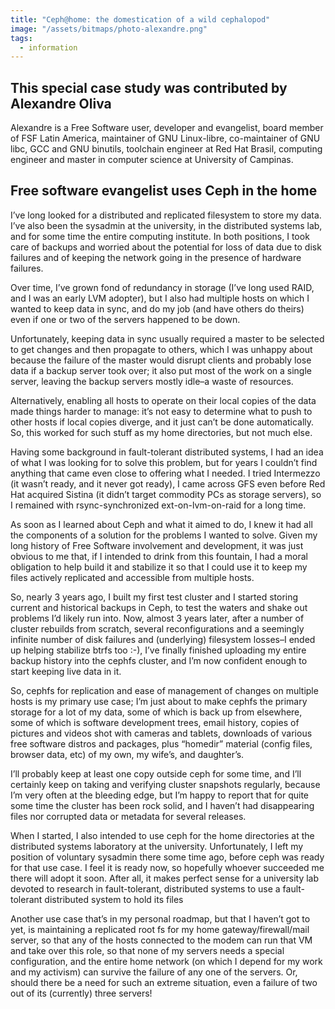 ```yaml
---
title: "Ceph@home: the domestication of a wild cephalopod"
image: "/assets/bitmaps/photo-alexandre.png"
tags:
  - information
---
```


## This special case study was contributed by Alexandre Oliva

Alexandre is a Free Software user, developer and evangelist, board member of FSF Latin America, maintainer of GNU Linux-libre, co-maintainer of GNU libc, GCC and GNU binutils, toolchain engineer at Red Hat Brasil, computing engineer and master in computer science at University of Campinas.

## Free software evangelist uses Ceph in the home

I’ve long looked for a distributed and replicated filesystem to store my data. I’ve also been the sysadmin at the university, in the distributed systems lab, and for some time the entire computing institute. In both positions, I took care of backups and worried about the potential for loss of data due to disk failures and of keeping the network going in the presence of hardware failures.

Over time, I’ve grown fond of redundancy in storage (I’ve long used RAID, and I was an early LVM adopter), but I also had multiple hosts on which I wanted to keep data in sync, and do my job (and have others do theirs) even if one or two of the servers happened to be down.

Unfortunately, keeping data in sync usually required a master to be selected to get changes and then propagate to others, which I was unhappy about because the failure of the master would disrupt clients and probably lose data if a backup server took over; it also put most of the work on a single server, leaving the backup servers mostly idle–a waste of resources.

Alternatively, enabling all hosts to operate on their local copies of the data made things harder to manage: it’s not easy to determine what to push to other hosts if local copies diverge, and it just can’t be done automatically. So, this worked for such stuff as my home directories, but not much else.

Having some background in fault-tolerant distributed systems, I had an idea of what I was looking for to solve this problem, but for years I couldn’t find anything that came even close to offering what I needed. I tried Intermezzo (it wasn’t ready, and it never got ready), I came across GFS even before Red Hat acquired Sistina (it didn’t target commodity PCs as storage servers), so I remained with rsync-synchronized ext-on-lvm-on-raid for a long time.

As soon as I learned about Ceph and what it aimed to do, I knew it had all the components of a solution for the problems I wanted to solve. Given my long history of Free Software involvement and development, it was just obvious to me that, if I intended to drink from this fountain, I had a moral obligation to help build it and stabilize it so that I could use it to keep my files actively replicated and accessible from multiple hosts.

So, nearly 3 years ago, I built my first test cluster and I started storing current and historical backups in Ceph, to test the waters and shake out problems I’d likely run into. Now, almost 3 years later, after a number of cluster rebuilds from scratch, several reconfigurations and a seemingly infinite number of disk failures and (underlying) filesystem losses–I ended up helping stabilize btrfs too :-), I’ve finally finished uploading my entire backup history into the cephfs cluster, and I’m now confident enough to start keeping live data in it.

So, cephfs for replication and ease of management of changes on multiple hosts is my primary use case; I’m just about to make cephfs the primary storage for a lot of my data, some of which is back up from elsewhere, some of which is software development trees, email history, copies of pictures and videos shot with cameras and tablets, downloads of various free software distros and packages, plus “homedir” material (config files, browser data, etc) of my own, my wife’s, and daughter’s.

I’ll probably keep at least one copy outside ceph for some time, and I’ll certainly keep on taking and verifying cluster snapshots regularly, because I’m very often at the bleeding edge, but I’m happy to report that for quite some time the cluster has been rock solid, and I haven’t had disappearing files nor corrupted data or metadata for several releases.

When I started, I also intended to use ceph for the home directories at the distributed systems laboratory at the university. Unfortunately, I left my position of voluntary sysadmin there some time ago, before ceph was ready for that use case. I feel it is ready now, so hopefully whoever succeeded me there will adopt it soon. After all, it makes perfect sense for a university lab devoted to research in fault-tolerant, distributed systems to use a fault-tolerant distributed system to hold its files

Another use case that’s in my personal roadmap, but that I haven’t got to yet, is maintaining a replicated root fs for my home gateway/firewall/mail server, so that any of the hosts connected to the modem can run that VM and take over this role, so that none of my servers needs a special configuration, and the entire home network (on which I depend for my work and my activism) can survive the failure of any one of the servers. Or, should there be a need for such an extreme situation, even a failure of two out of its (currently) three servers!
